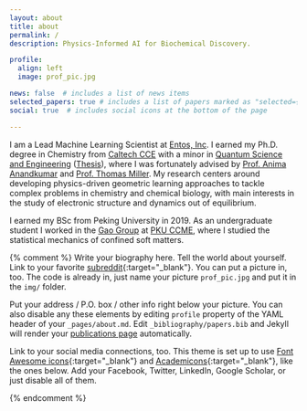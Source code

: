```yaml
---
layout: about
title: about
permalink: /
description: Physics-Informed AI for Biochemical Discovery. 

profile:
  align: left
  image: prof_pic.jpg

news: false  # includes a list of news items
selected_papers: true # includes a list of papers marked as "selected={true}"
social: true  # includes social icons at the bottom of the page

---
```


I am a Lead Machine Learning Scientist at <a href="https://www.entos.ai/about">Entos, Inc</a>. I earned my Ph.D. degree in Chemistry from <a href="https://cce.caltech.edu/">Caltech CCE</a> with a minor in <a href="https://qse.caltech.edu/">Quantum Science and Engineering</a> (<a href="https://thesis.library.caltech.edu/15077">Thesis</a>), where I was fortunately advised by <a href="http://tensorlab.cms.caltech.edu/users/anima/group.html">Prof. Anima Anandkumar</a> and <a href="https://millergroup.caltech.edu/Miller_Group/Home.html">Prof. Thomas Miller</a>.  My research centers around developing physics-driven geometric learning approaches to tackle complex problems in chemistry and chemical biology, with main interests in the study of electronic structure and dynamics out of equilibrium.

I earned my BSc from Peking University in 2019. As an undergraduate student I worked in the <a href="https://www.chem.pku.edu.cn/gaoyq/">Gao Group</a> at <a href="https://www.chem.pku.edu.cn/en/">PKU CCME</a>, where I studied the statistical mechanics of confined soft matters. 

{% comment %} 
Write your biography here. Tell the world about yourself. Link to your favorite [subreddit](http://reddit.com){:target="\_blank"}. You can put a picture in, too. The code is already in, just name your picture `prof_pic.jpg` and put it in the `img/` folder.

Put your address / P.O. box / other info right below your picture. You can also disable any these elements by editing `profile` property of the YAML header of your `_pages/about.md`. Edit `_bibliography/papers.bib` and Jekyll will render your [publications page](/al-folio/publications/) automatically.

Link to your social media connections, too. This theme is set up to use [Font Awesome icons](http://fortawesome.github.io/Font-Awesome/){:target="\_blank"} and [Academicons](https://jpswalsh.github.io/academicons/){:target="\_blank"}, like the ones below. Add your Facebook, Twitter, LinkedIn, Google Scholar, or just disable all of them.

{% endcomment %}
